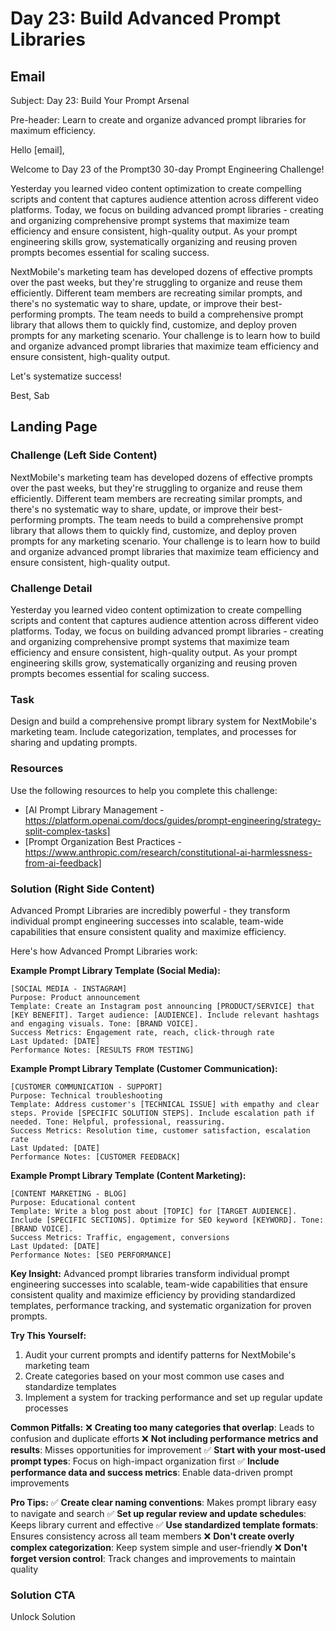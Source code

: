 # Day 23: Build Advanced Prompt Libraries

## Email
Subject: Day 23: Build Your Prompt Arsenal

Pre-header: Learn to create and organize advanced prompt libraries for maximum efficiency.

Hello [email],

Welcome to Day 23 of the Prompt30 30-day Prompt Engineering Challenge!

Yesterday you learned video content optimization to create compelling scripts and content that captures audience attention across different video platforms. Today, we focus on building advanced prompt libraries - creating and organizing comprehensive prompt systems that maximize team efficiency and ensure consistent, high-quality output. As your prompt engineering skills grow, systematically organizing and reusing proven prompts becomes essential for scaling success.

NextMobile's marketing team has developed dozens of effective prompts over the past weeks, but they're struggling to organize and reuse them efficiently. Different team members are recreating similar prompts, and there's no systematic way to share, update, or improve their best-performing prompts. The team needs to build a comprehensive prompt library that allows them to quickly find, customize, and deploy proven prompts for any marketing scenario. Your challenge is to learn how to build and organize advanced prompt libraries that maximize team efficiency and ensure consistent, high-quality output.

Let's systematize success!

Best, Sab

## Landing Page

### Challenge (Left Side Content)
NextMobile's marketing team has developed dozens of effective prompts over the past weeks, but they're struggling to organize and reuse them efficiently. Different team members are recreating similar prompts, and there's no systematic way to share, update, or improve their best-performing prompts. The team needs to build a comprehensive prompt library that allows them to quickly find, customize, and deploy proven prompts for any marketing scenario. Your challenge is to learn how to build and organize advanced prompt libraries that maximize team efficiency and ensure consistent, high-quality output.

### Challenge Detail
Yesterday you learned video content optimization to create compelling scripts and content that captures audience attention across different video platforms. Today, we focus on building advanced prompt libraries - creating and organizing comprehensive prompt systems that maximize team efficiency and ensure consistent, high-quality output. As your prompt engineering skills grow, systematically organizing and reusing proven prompts becomes essential for scaling success.

### Task
Design and build a comprehensive prompt library system for NextMobile's marketing team. Include categorization, templates, and processes for sharing and updating prompts.

### Resources
Use the following resources to help you complete this challenge:
- [AI Prompt Library Management - https://platform.openai.com/docs/guides/prompt-engineering/strategy-split-complex-tasks]
- [Prompt Organization Best Practices - https://www.anthropic.com/research/constitutional-ai-harmlessness-from-ai-feedback]

### Solution (Right Side Content)
Advanced Prompt Libraries are incredibly powerful - they transform individual prompt engineering successes into scalable, team-wide capabilities that ensure consistent quality and maximize efficiency.

Here's how Advanced Prompt Libraries work:

**Example Prompt Library Template (Social Media):**
```
[SOCIAL MEDIA - INSTAGRAM]
Purpose: Product announcement
Template: Create an Instagram post announcing [PRODUCT/SERVICE] that [KEY BENEFIT]. Target audience: [AUDIENCE]. Include relevant hashtags and engaging visuals. Tone: [BRAND VOICE].
Success Metrics: Engagement rate, reach, click-through rate
Last Updated: [DATE]
Performance Notes: [RESULTS FROM TESTING]
```

**Example Prompt Library Template (Customer Communication):**
```
[CUSTOMER COMMUNICATION - SUPPORT]
Purpose: Technical troubleshooting
Template: Address customer's [TECHNICAL ISSUE] with empathy and clear steps. Provide [SPECIFIC SOLUTION STEPS]. Include escalation path if needed. Tone: Helpful, professional, reassuring.
Success Metrics: Resolution time, customer satisfaction, escalation rate
Last Updated: [DATE]
Performance Notes: [CUSTOMER FEEDBACK]
```

**Example Prompt Library Template (Content Marketing):**
```
[CONTENT MARKETING - BLOG]
Purpose: Educational content
Template: Write a blog post about [TOPIC] for [TARGET AUDIENCE]. Include [SPECIFIC SECTIONS]. Optimize for SEO keyword [KEYWORD]. Tone: [BRAND VOICE].
Success Metrics: Traffic, engagement, conversions
Last Updated: [DATE]
Performance Notes: [SEO PERFORMANCE]
```

**Key Insight:**
Advanced prompt libraries transform individual prompt engineering successes into scalable, team-wide capabilities that ensure consistent quality and maximize efficiency by providing standardized templates, performance tracking, and systematic organization for proven prompts.

**Try This Yourself:**
1. Audit your current prompts and identify patterns for NextMobile's marketing team
2. Create categories based on your most common use cases and standardize templates
3. Implement a system for tracking performance and set up regular update processes

**Common Pitfalls:**
❌ **Creating too many categories that overlap**: Leads to confusion and duplicate efforts
❌ **Not including performance metrics and results**: Misses opportunities for improvement
✅ **Start with your most-used prompt types**: Focus on high-impact organization first
✅ **Include performance data and success metrics**: Enable data-driven prompt improvements

**Pro Tips:**
✅ **Create clear naming conventions**: Makes prompt library easy to navigate and search
✅ **Set up regular review and update schedules**: Keeps library current and effective
✅ **Use standardized template formats**: Ensures consistency across all team members
❌ **Don't create overly complex categorization**: Keep system simple and user-friendly
❌ **Don't forget version control**: Track changes and improvements to maintain quality

### Solution CTA
Unlock Solution 